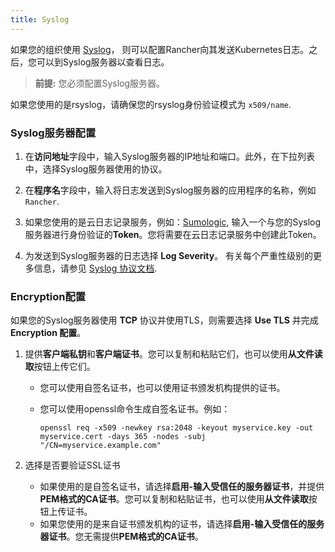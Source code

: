 ```yaml
---
title: Syslog
---
```


如果您的组织使用 [Syslog](https://tools.ietf.org/html/rfc5424)， 则可以配置Rancher向其发送Kubernetes日志。之后，您可以到Syslog服务器以查看日志。

> **前提:** 您必须配置Syslog服务器。

如果您使用的是rsyslog，请确保您的rsyslog身份验证模式为 `x509/name`.

### Syslog服务器配置

1. 在**访问地址**字段中，输入Syslog服务器的IP地址和端口。此外，在下拉列表中，选择Syslog服务器使用的协议。

1. 在**程序名**字段中，输入将日志发送到Syslog服务器的应用程序的名称，例如 `Rancher`.

1. 如果您使用的是云日志记录服务，例如：[Sumologic](https://www.sumologic.com/), 输入一个与您的Syslog服务器进行身份验证的**Token**。您将需要在云日志记录服务中创建此Token。

1. 为发送到Syslog服务器的日志选择 **Log Severity**。 有关每个严重性级别的更多信息，请参见 [Syslog 协议文档](https://tools.ietf.org/html/rfc5424#page-11).

### Encryption配置

如果您的Syslog服务器使用 **TCP** 协议并使用TLS，则需要选择 **Use TLS** 并完成 **Encryption 配置**。

1. 提供**客户端私钥**和**客户端证书**。您可以复制和粘贴它们，也可以使用**从文件读取**按钮上传它们。

   - 您可以使用自签名证书，也可以使用证书颁发机构提供的证书。

   - 您可以使用openssl命令生成自签名证书。例如：

     ```
     openssl req -x509 -newkey rsa:2048 -keyout myservice.key -out myservice.cert -days 365 -nodes -subj "/CN=myservice.example.com"
     ```

1. 选择是否要验证SSL证书

   - 如果使用的是自签名证书，请选择**启用-输入受信任的服务器证书**，并提供 **PEM格式的CA证书**。您可以复制和粘贴证书，也可以使用**从文件读取**按钮上传证书。
   - 如果您使用的是来自证书颁发机构的证书，请选择**启用-输入受信任的服务器证书**。您无需提供**PEM格式的CA证书**。
